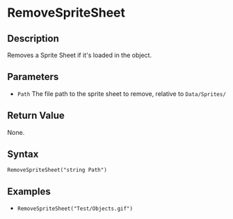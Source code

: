 # RemoveSpriteSheet

## Description
Removes a Sprite Sheet if it's loaded in the object.

## Parameters
- `Path`
The file path to the sprite sheet to remove, relative to `Data/Sprites/`

## Return Value
None.

## Syntax
```RemoveSpriteSheet("string Path")```

## Examples
- ```RemoveSpriteSheet("Test/Objects.gif")```